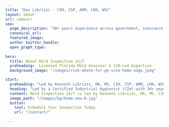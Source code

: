```yaml
---
title: "Ken Librizzi - CIH, CSP, ARM, LMA, WSC"
layout: about
url: /about/
seo:
  page_description: "30+ years experience across government, insurance, and consulting"
  canonical_url:
  featured_image:
  author_twitter_handle:
  open_graph_type:
  
hero:
  title: About Mold Inspection 24/7
  preheading:  Licensed Florida Mold Assessor & CIH-Led Expertise
  background_image: "/images/risk-photo-for-ge-site-home-page.jpeg"

start:
  preheading: "Led by Kenneth Librizzi, MA, MS, CIH, CSP, ARM, LMA, WSC"
  heading: "Led by a Certified Industrial Hygienist (CIH) with 30+ years of experience"
  content: Mold Inspection 24/7 is led by Kenneth Librizzi, MA, MS, CIH, CSP, ARM, LMA, WSC — a Certified Industrial Hygienist and Licensed Florida Mold Assessor with more than 30 years of experience. We combine technical expertise with practical, standards-based inspections. Unlike many firms, we don’t just collect samples — we interpret results so you can act with confidence. Our history includes thousands of mold and IAQ projects for homes, businesses, schools, healthcare facilities, and insurers across South Florida.
  image_path: "/images/bg/home-new-8.jpg"
  button:
    text: Schedule Your Inspection Today
    url: "/contact/"
  
---
```



